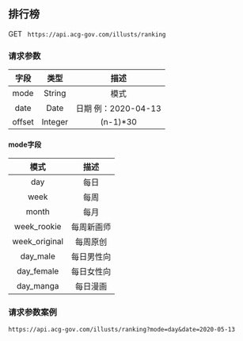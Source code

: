 ## 排行榜
GET ` https://api.acg-gov.com/illusts/ranking`
### 请求参数
| 字段  | 类型  | 描述  |
| :------------: | :------------: | :------------: |
| mode  |  String |  模式 |
| date  |  Date | 日期 例：2020-04-13  |
| offset  | Integer  | (n-1)*30  |

#### mode字段
|  模式 | 描述  |
| :------------: | :------------: |
| day  | 每日  |
| week  | 每周  |
| month  | 每月  |
|  week_rookie |  每周新画师 |
| week_original  | 每周原创  |
| day_male  |  每日男性向 |
| day_female  |  每日女性向 |
|  day_manga | 每日漫画  |

### 请求参数案例
`https://api.acg-gov.com/illusts/ranking?mode=day&date=2020-05-13`
